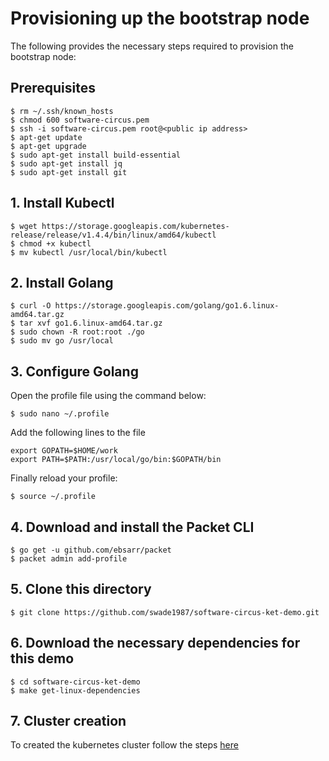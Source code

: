 # Provisioning up the bootstrap node

The following provides the necessary steps required to provision the bootstrap node:

## Prerequisites

```
$ rm ~/.ssh/known_hosts
$ chmod 600 software-circus.pem
$ ssh -i software-circus.pem root@<public ip address>
$ apt-get update
$ apt-get upgrade
$ sudo apt-get install build-essential
$ sudo apt-get install jq
$ sudo apt-get install git
```

## 1. Install Kubectl

```
$ wget https://storage.googleapis.com/kubernetes-release/release/v1.4.4/bin/linux/amd64/kubectl
$ chmod +x kubectl
$ mv kubectl /usr/local/bin/kubectl
```

## 2. Install Golang

```
$ curl -O https://storage.googleapis.com/golang/go1.6.linux-amd64.tar.gz
$ tar xvf go1.6.linux-amd64.tar.gz
$ sudo chown -R root:root ./go
$ sudo mv go /usr/local
```

## 3. Configure Golang

Open the profile file using the command below:

```
$ sudo nano ~/.profile
```

Add the following lines to the file

```
export GOPATH=$HOME/work
export PATH=$PATH:/usr/local/go/bin:$GOPATH/bin
```

Finally reload your profile:

```
$ source ~/.profile
```

## 4. Download and install the Packet CLI

```
$ go get -u github.com/ebsarr/packet
$ packet admin add-profile
```

## 5. Clone this directory

```
$ git clone https://github.com/swade1987/software-circus-ket-demo.git
```

## 6. Download the necessary dependencies for this demo

```
$ cd software-circus-ket-demo
$ make get-linux-dependencies
```

## 7. Cluster creation

To created the kubernetes cluster follow the steps [here](cluster-creation.md)